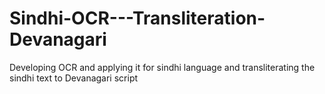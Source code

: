 # Sindhi-OCR---Transliteration-Devanagari
Developing OCR and applying it for sindhi language and transliterating the sindhi text to Devanagari script
